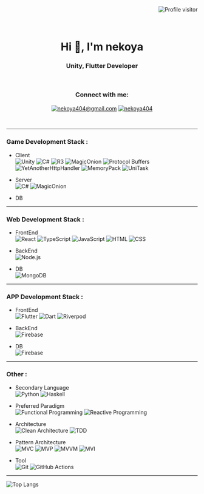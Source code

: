 <a href="https://komarev.com/ghpvc/?username=nekoya404">
  <img align="right" src="https://komarev.com/ghpvc/?username=nekoya404&label=Visitors&color=0e75b6&style=flat" alt="Profile visitor" />
</a>

<br/>
<br/>
<br/>
<h1 align="center">Hi 👋, I'm nekoya</h1>
<h3 align="center">Unity, Flutter Developer</h3>
<br/>

<h3 align="center">Connect with me:</h3>
<p align="center">
<a href="mailto:nekoya404@gmail.com" target="blank"><img align="center" src="https://img.shields.io/badge/Gmail-D14836?style=for-the-badge&logo=gmail&logoColor=white" alt="nekoya404@gmail.com" /></a>
<a href="https://qiita.com/nekoya404" target="blank"><img align="center" src="https://img.shields.io/badge/Qiita-55C500?style=for-the-badge&logo=qiita&logoColor=white" alt="nekoya404" /></a>
</p>
<br />

---

### Game Development Stack :

- Client<br/>
![Unity](https://img.shields.io/badge/Unity-000000?style=for-the-badge&logo=unity&logoColor=white) 
![C#](https://img.shields.io/badge/C%23-239120?style=for-the-badge&logo=csharp&logoColor=white)
![R3](https://img.shields.io/badge/R3-FF6B9D?style=for-the-badge&logo=reactivex&logoColor=white) ![MagicOnion](https://img.shields.io/badge/MagicOnion-00ADD8?style=for-the-badge&logo=go&logoColor=white) ![Protocol Buffers](https://img.shields.io/badge/Protocol_Buffers-4285F4?style=for-the-badge&logo=googlechrome&logoColor=white) ![YetAnotherHttpHandler](https://img.shields.io/badge/YetAnotherHttpHandler-5C2D91?style=for-the-badge&logo=dotnet&logoColor=white) ![MemoryPack](https://img.shields.io/badge/MemoryPack-512BD4?style=for-the-badge&logo=dotnet&logoColor=white) ![UniTask](https://img.shields.io/badge/UniTask-00979D?style=for-the-badge&logo=unity&logoColor=white)

- Server<br/>
 ![C#](https://img.shields.io/badge/C%23-239120?style=for-the-badge&logo=csharp&logoColor=white)
![MagicOnion](https://img.shields.io/badge/MagicOnion-00ADD8?style=for-the-badge&logo=go&logoColor=white)

- DB<br/>

---

### Web Development Stack :

- FrontEnd<br/>
![React](https://img.shields.io/badge/React-61DAFB?style=for-the-badge&logo=react&logoColor=black) ![TypeScript](https://img.shields.io/badge/TypeScript-3178C6?style=for-the-badge&logo=typescript&logoColor=white) ![JavaScript](https://img.shields.io/badge/JavaScript-F7DF1E?style=for-the-badge&logo=javascript&logoColor=black) ![HTML](https://img.shields.io/badge/HTML-E34F26?style=for-the-badge&logo=html5&logoColor=white) ![CSS](https://img.shields.io/badge/CSS-1572B6?style=for-the-badge&logo=css3&logoColor=white)

- BackEnd<br/>
![Node.js](https://img.shields.io/badge/Node.js-339933?style=for-the-badge&logo=nodedotjs&logoColor=white)

- DB<br/>
![MongoDB](https://img.shields.io/badge/MongoDB-47A248?style=for-the-badge&logo=mongodb&logoColor=white)

---

### APP Development Stack :

- FrontEnd<br/>
![Flutter](https://img.shields.io/badge/Flutter-02569B?style=for-the-badge&logo=flutter&logoColor=white) ![Dart](https://img.shields.io/badge/Dart-0175C2?style=for-the-badge&logo=dart&logoColor=white) ![Riverpod](https://img.shields.io/badge/Riverpod-00ADD8?style=for-the-badge&logo=flutter&logoColor=white)

- BackEnd<br/>
![Firebase](https://img.shields.io/badge/Firebase-FFCA28?style=for-the-badge&logo=firebase&logoColor=black)

- DB<br/>
![Firebase](https://img.shields.io/badge/Firebase-FFCA28?style=for-the-badge&logo=firebase&logoColor=black)

---

### Other :

- Secondary Language<br/>
![Python](https://img.shields.io/badge/Python-3776AB?style=for-the-badge&logo=python&logoColor=white) ![Haskell](https://img.shields.io/badge/Haskell-5D4F85?style=for-the-badge&logo=haskell&logoColor=white)

- Preferred Paradigm<br/>
![Functional Programming](https://img.shields.io/badge/Functional_Programming-9B59B6?style=for-the-badge) ![Reactive Programming](https://img.shields.io/badge/Reactive_Programming-B7178C?style=for-the-badge) 

- Architecture<br/>
![Clean Architecture](https://img.shields.io/badge/Clean_Architecture-2196F3?style=for-the-badge) ![TDD](https://img.shields.io/badge/TDD-E34F26?style=for-the-badge)

- Pattern Architecture<br/>
![MVC](https://img.shields.io/badge/MVC-FF6B6B?style=for-the-badge) ![MVP](https://img.shields.io/badge/MVP-4CAF50?style=for-the-badge) ![MVVM](https://img.shields.io/badge/MVVM-9C27B0?style=for-the-badge) ![MVI](https://img.shields.io/badge/MVI-00BCD4?style=for-the-badge)

- Tool<br/>
![Git](https://img.shields.io/badge/Git-F05032?style=for-the-badge&logo=git&logoColor=white) ![GitHub Actions](https://img.shields.io/badge/GitHub_Actions-2088FF?style=for-the-badge&logo=githubactions&logoColor=white)

---

![Top Langs](https://github-readme-stats.vercel.app/api/top-langs/?username=nekoya404&layout=compact&theme=radical)
